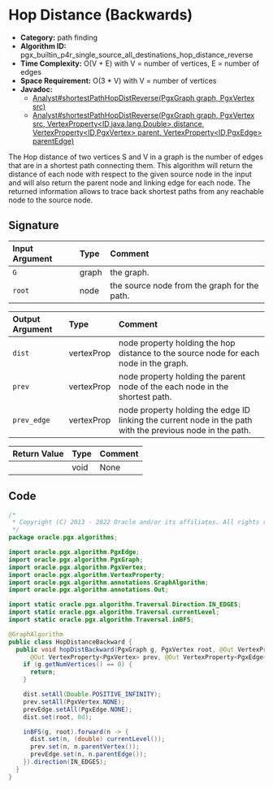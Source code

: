 # Hop Distance (Backwards)

- **Category:** path finding
- **Algorithm ID:** pgx_builtin_p4r_single_source_all_destinations_hop_distance_reverse
- **Time Complexity:** O(V + E) with V = number of vertices, E = number of edges
- **Space Requirement:** O(3 * V) with V = number of vertices
- **Javadoc:** 
  - [Analyst#shortestPathHopDistReverse(PgxGraph graph, PgxVertex<ID> src)](https://docs.oracle.com/en/database/oracle/property-graph/22.4/spgjv/oracle/pgx/api/Analyst.html#shortestPathHopDistReverse-oracle.pgx.api.PgxGraph-oracle.pgx.api.PgxVertex-)
  - [Analyst#shortestPathHopDistReverse(PgxGraph graph, PgxVertex<ID> src, VertexProperty<ID,java.lang.Double> distance, VertexProperty<ID,PgxVertex<ID>> parent, VertexProperty<ID,PgxEdge> parentEdge)](https://docs.oracle.com/en/database/oracle/property-graph/22.4/spgjv/oracle/pgx/api/Analyst.html#shortestPathHopDistReverse-oracle.pgx.api.PgxGraph-oracle.pgx.api.PgxVertex-oracle.pgx.api.VertexProperty-oracle.pgx.api.VertexProperty-oracle.pgx.api.VertexProperty-)

The Hop distance of two vertices S and V in a graph is the number of edges that are in a shortest path connecting them. This algorithm will return the distance of each node with respect to the given source node in the input and will also return the parent node and linking edge for each node. The returned information allows to trace back shortest paths from any reachable node to the source node.


## Signature

| Input Argument | Type | Comment |
| :--- | :--- | :--- |
| `G` | graph | the graph. |
| `root` | node | the source node from the graph for the path. |

| Output Argument | Type | Comment |
| :--- | :--- | :--- |
| `dist` | vertexProp<double> | node property holding the hop distance to the source node for each node in the graph. |
| `prev` | vertexProp<node> | node property holding the parent node of the each node in the shortest path. |
| `prev_edge` | vertexProp<edge> | node property holding the edge ID linking the current node in the path with the previous node in the path. |

| Return Value | Type | Comment |
| :--- | :--- | :--- |
| | void | None |

## Code

```java
/*
 * Copyright (C) 2013 - 2022 Oracle and/or its affiliates. All rights reserved.
 */
package oracle.pgx.algorithms;

import oracle.pgx.algorithm.PgxEdge;
import oracle.pgx.algorithm.PgxGraph;
import oracle.pgx.algorithm.PgxVertex;
import oracle.pgx.algorithm.VertexProperty;
import oracle.pgx.algorithm.annotations.GraphAlgorithm;
import oracle.pgx.algorithm.annotations.Out;

import static oracle.pgx.algorithm.Traversal.Direction.IN_EDGES;
import static oracle.pgx.algorithm.Traversal.currentLevel;
import static oracle.pgx.algorithm.Traversal.inBFS;

@GraphAlgorithm
public class HopDistanceBackward {
  public void hopDistBackward(PgxGraph g, PgxVertex root, @Out VertexProperty<Double> dist,
      @Out VertexProperty<PgxVertex> prev, @Out VertexProperty<PgxEdge> prevEdge) {
    if (g.getNumVertices() == 0) {
      return;
    }

    dist.setAll(Double.POSITIVE_INFINITY);
    prev.setAll(PgxVertex.NONE);
    prevEdge.setAll(PgxEdge.NONE);
    dist.set(root, 0d);

    inBFS(g, root).forward(n -> {
      dist.set(n, (double) currentLevel());
      prev.set(n, n.parentVertex());
      prevEdge.set(n, n.parentEdge());
    }).direction(IN_EDGES);
  }
}
```
